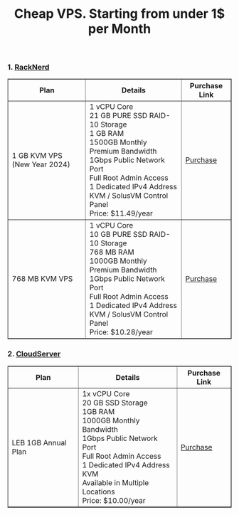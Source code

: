 <h1 align="center">
  Cheap VPS. Starting from under 1$ per Month
</h1>
<br>


<h3>1. <a href="https://www.racknerd.com/" target="_blank">RackNerd</a></h3>
<table border="1">
  <thead>
    <tr>
      <th>Plan</th>
      <th>Details</th>
      <th>Purchase Link</th>
    </tr>
  </thead>
  <tbody>
    <tr>
      <td>1 GB KVM VPS (New Year 2024)</td>
      <td>
        1 vCPU Core <br>
        21 GB PURE SSD RAID-10 Storage <br>
        1 GB RAM <br>
        1500GB Monthly Premium Bandwidth <br>
        1Gbps Public Network Port <br>
        Full Root Admin Access <br>
        1 Dedicated IPv4 Address <br>
        KVM / SolusVM Control Panel <br>
        Price: $11.49/year
      </td>
      <td>
        <a href="https://my.racknerd.com/cart.php?a=confproduct&i=0" target="_blank">Purchase</a>
      </td>
    </tr>
    <tr>
      <td>768 MB KVM VPS</td>
      <td>
        1 vCPU Core <br>
        10 GB PURE SSD RAID-10 Storage <br>
        768 MB RAM <br>
        1000GB Monthly Premium Bandwidth <br>
        1Gbps Public Network Port <br>
        Full Root Admin Access <br>
        1 Dedicated IPv4 Address <br>
        KVM / SolusVM Control Panel <br>
        Price: $10.28/year
      </td>
      <td>
        <a href="https://my.racknerd.com/cart.php?a=confproduct&i=1" target="_blank">Purchase</a>
      </td>
    </tr>
  </tbody>
</table>

<h3>2. <a href="https://www.cloudserver.net/" target="_blank">CloudServer</a></h3>
<table border="1">
  <thead>
    <tr>
      <th>Plan</th>
      <th>Details</th>
      <th>Purchase Link</th>
    </tr>
  </thead>
  <tbody>
    <tr>
      <td>LEB 1GB Annual Plan</td>
      <td>
        1x vCPU Core <br>
        20 GB SSD Storage <br>
        1GB RAM <br>
        1000GB Monthly Bandwidth <br>
        1Gbps Public Network Port <br>
        Full Root Admin Access <br>
        1 Dedicated IPv4 Address <br>
        KVM <br>
        Available in Multiple Locations<br>
        Price: $10.00/year
      </td>
      <td>
        <a href="https://cloudserver.net/billing/cart.php?a=confproduct&i=0" target="_blank">Purchase</a>
      </td>
    </tr>
  </tbody>
</table>


